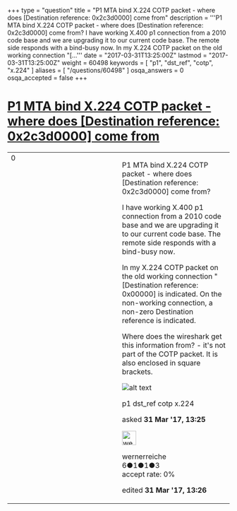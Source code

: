 +++
type = "question"
title = "P1 MTA bind X.224 COTP packet - where does [Destination reference: 0x2c3d0000] come from"
description = '''P1 MTA bind X.224 COTP packet - where does [Destination reference: 0x2c3d0000] come from? I have working X.400 p1 connection from a 2010 code base and we are upgrading it to our current code base. The remote side responds with a bind-busy now. In my X.224 COTP packet on the old working connection &quot;[...'''
date = "2017-03-31T13:25:00Z"
lastmod = "2017-03-31T13:25:00Z"
weight = 60498
keywords = [ "p1", "dst_ref", "cotp", "x.224" ]
aliases = [ "/questions/60498" ]
osqa_answers = 0
osqa_accepted = false
+++

<div class="headNormal">

# [P1 MTA bind X.224 COTP packet - where does \[Destination reference: 0x2c3d0000\] come from](/questions/60498/p1-mta-bind-x224-cotp-packet-where-does-destination-reference-0x2c3d0000-come-from)

</div>

<div id="main-body">

<div id="askform">

<table id="question-table" style="width:100%;"><colgroup><col style="width: 50%" /><col style="width: 50%" /></colgroup><tbody><tr class="odd"><td style="width: 30px; vertical-align: top"><div class="vote-buttons"><span id="post-60498-upvote" class="ajax-command post-vote up" rel="nofollow" title="I like this post (click again to cancel)"> </span><div id="post-60498-score" class="post-score" title="current number of votes">0</div><span id="post-60498-downvote" class="ajax-command post-vote down" rel="nofollow" title="I dont like this post (click again to cancel)"> </span> <span id="favorite-mark" class="ajax-command favorite-mark" rel="nofollow" title="mark/unmark this question as favorite (click again to cancel)"> </span><div id="favorite-count" class="favorite-count"></div></div></td><td><div id="item-right"><div class="question-body"><p>P1 MTA bind X.224 COTP packet - where does [Destination reference: 0x2c3d0000] come from?</p><p>I have working X.400 p1 connection from a 2010 code base and we are upgrading it to our current code base. The remote side responds with a bind-busy now.</p><p>In my X.224 COTP packet on the old working connection "[Destination reference: 0x00000] is indicated. On the non-working connection, a non-zero Destination reference is indicated.</p><p>Where does the wireshark get this information from? - it's not part of the COTP packet. It is also enclosed in square brackets.</p><p><img src="https://osqa-ask.wireshark.org/upfiles/graeme_01.jpg" alt="alt text" /></p></div><div id="question-tags" class="tags-container tags"><span class="post-tag tag-link-p1" rel="tag" title="see questions tagged &#39;p1&#39;">p1</span> <span class="post-tag tag-link-dst_ref" rel="tag" title="see questions tagged &#39;dst_ref&#39;">dst_ref</span> <span class="post-tag tag-link-cotp" rel="tag" title="see questions tagged &#39;cotp&#39;">cotp</span> <span class="post-tag tag-link-x.224" rel="tag" title="see questions tagged &#39;x.224&#39;">x.224</span></div><div id="question-controls" class="post-controls"></div><div class="post-update-info-container"><div class="post-update-info post-update-info-user"><p>asked <strong>31 Mar '17, 13:25</strong></p><img src="https://secure.gravatar.com/avatar/01183070f2f2be89f4bc8ab6d60a82cb?s=32&amp;d=identicon&amp;r=g" class="gravatar" width="32" height="32" alt="wernerreiche&#39;s gravatar image" /><p><span>wernerreiche</span><br />
<span class="score" title="6 reputation points">6</span><span title="1 badges"><span class="badge1">●</span><span class="badgecount">1</span></span><span title="1 badges"><span class="silver">●</span><span class="badgecount">1</span></span><span title="3 badges"><span class="bronze">●</span><span class="badgecount">3</span></span><br />
<span class="accept_rate" title="Rate of the user&#39;s accepted answers">accept rate:</span> <span title="wernerreiche has no accepted answers">0%</span></p></img></div><div class="post-update-info post-update-info-edited"><p><span> edited <strong>31 Mar '17, 13:26</strong> </span></p></div></div><div id="comments-container-60498" class="comments-container"></div><div id="comment-tools-60498" class="comment-tools"></div><div class="clear"></div><div id="comment-60498-form-container" class="comment-form-container"></div><div class="clear"></div></div></td></tr></tbody></table>

</div>

</div>

